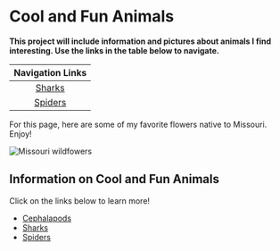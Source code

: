 # Cool and Fun Animals

**This project will include information and pictures about animals I find interesting. Use the links in the table below to navigate.** 

| Navigation Links |
| :---: |
| [Sharks]() | 
| [Spiders]() |

For this page, here are some of my favorite flowers native to Missouri. Enjoy!

![Missouri wildfowers](https://www.news-leader.com/gcdn/presto/2021/04/28/PSPR/bdfcc223-fabf-4380-b2f7-4e53bcb489ac-Purple_cone_wild_bergamot_royal_catchfly_false_sunflower_by_Scott_Woodbury.jpg?crop=3473,1954,x0,y377&width=3200&height=1801&format=pjpg&auto=webp "Missouri wildflowers")

<!-- looks like the links are for the current version of that file only
        will wait to update links for everyting until the end-->

## Information on Cool and Fun Animals  

Click on the links below to learn more!
- [Cephalapods]()
- [Sharks]()
- [Spiders]()
